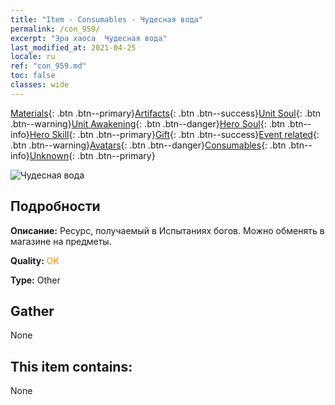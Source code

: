 ```yaml
---
title: "Item - Consumables - Чудесная вода"
permalink: /con_959/
excerpt: "Эра хаоса  Чудесная вода"
last_modified_at: 2021-04-25
locale: ru
ref: "con_959.md"
toc: false
classes: wide
---
```

 [Materials](/ItemsRU/){: .btn .btn--primary}[Artifacts](/ItemsRU/Artifacts/){: .btn .btn--success}[Unit Soul](/ItemsRU/UnitSoul/){: .btn .btn--warning}[Unit Awakening](/ItemsRU/UnitAwakening/){: .btn .btn--danger}[Hero Soul](/ItemsRU/HeroSoul/){: .btn .btn--info}[Hero Skill](/ItemsRU/HeroSkill/){: .btn .btn--primary}[Gift](/ItemsRU/Gift/){: .btn .btn--success}[Event related](/ItemsRU/Events/){: .btn .btn--warning}[Avatars](/ItemsRU/Avatars/){: .btn .btn--danger}[Consumables](/ItemsRU/Consumables/){: .btn .btn--info}[Unknown](/ItemsRU/Unknown/){: .btn .btn--primary}

 ![Чудесная вода](/images/t/i_40054.png)

## Подробности
 **Описание:** Ресурс, получаемый в Испытаниях богов. Можно обменять в магазине на предметы.

 **Quality:** <span style="color: #FF8C00">OK</span>

 **Type:** Other

## Gather

  None

## This item contains:

  None

